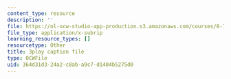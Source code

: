 ```yaml
---
content_type: resource
description: ''
file: https://ol-ocw-studio-app-production.s3.amazonaws.com/courses/8-701-introduction-to-nuclear-and-particle-physics-fall-2020/364d31d324a2c8aba9c7d1404b5275d0_quSdhgX3NB8.srt
file_type: application/x-subrip
learning_resource_types: []
resourcetype: Other
title: 3play caption file
type: OCWFile
uid: 364d31d3-24a2-c8ab-a9c7-d1404b5275d0
---
```

